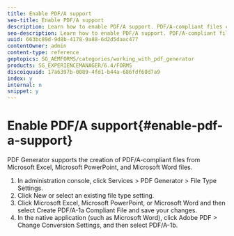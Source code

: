 ```yaml
---
title: Enable PDF/A support
seo-title: Enable PDF/A support
description: Learn how to enable PDF/A support. PDF/A-compliant files can be created from Microsoft Excel, Microsoft PowerPoint, and Microsoft Word files.
seo-description: Learn how to enable PDF/A support. PDF/A-compliant files can be created from Microsoft Excel, Microsoft PowerPoint, and Microsoft Word files.
uuid: 663bc89d-9d8b-4178-9a88-6d2d5daac477
contentOwner: admin
content-type: reference
geptopics: SG_AEMFORMS/categories/working_with_pdf_generator
products: SG_EXPERIENCEMANAGER/6.4/FORMS
discoiquuid: 17a6397b-0089-4fd1-b44a-686fdf60d7a9
index: y
internal: n
snippet: y
---
```


# Enable PDF/A support{#enable-pdf-a-support}

PDF Generator supports the creation of PDF/A-compliant files from Microsoft Excel, Microsoft PowerPoint, and Microsoft Word files.

1. In administration console, click Services &gt; PDF Generator &gt; File Type Settings. 
1. Click New or select an existing file type setting. 
1. Click Microsoft Excel, Microsoft PowerPoint, or Microsoft Word and then select Create PDF/A-1a Compliant File and save your changes. 
1. In the native application (such as Microsoft Word), click Adobe PDF &gt; Change Conversion Settings, and then select PDF/A-1b.

